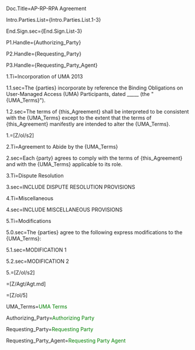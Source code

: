 Doc.Title=AP-RP-RPA Agreement


Intro.Parties.List={Intro.Parties.List.1-3}

End.Sign.sec={End.Sign.List-3}


P1.Handle={Authorizing_Party}

P2.Handle={Requesting_Party}

P3.Handle={Requesting_Party_Agent}


1.Ti=Incorporation of UMA 2013

1.1.sec=The {parties} incorporate by reference the Binding Obligations on User-Managed Access (UMA) Participants, dated _____ (the "{UMA_Terms}").

1.2.sec=The terms of {this_Agreement} shall be interpreted to be consistent with the {UMA_Terms} except to the extent that the terms of {this_Agreement} manifestly are intended to alter the {UMA_Terms}. 

1.=[Z/ol/s2]
  
2.Ti=Agreement to Abide by the {UMA_Terms}

2.sec=Each {party} agrees to comply with the terms of {this_Agreement} and with the {UMA_Terms} applicable to its role.

3.Ti=Dispute Resolution

3.sec=INCLUDE DISPUTE RESOLUTION PROVISIONS

4.Ti=Miscellaneous

4.sec=INCLUDE MISCELLANEOUS PROVISIONS


5.Ti=Modifications

5.0.sec=The {parties} agree to the following express modifications to the {UMA_Terms}:

5.1.sec=MODIFICATION 1

5.2.sec=MODIFICATION 2

5.=[Z/ol/s2]  

=[Z/Agt/Agt.md]

=[Z/ol/5]

UMA_Terms=<font color="green">UMA Terms</font>

Authorizing_Party=<font color="green">Authorizing Party</font>

Requesting_Party=<font color="green">Requesting Party</font>

Requesting_Party_Agent=<font color="green">Requesting Party Agent</font>